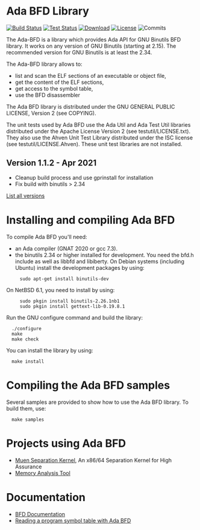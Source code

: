 
# Ada BFD Library

[![Build Status](https://img.shields.io/jenkins/s/http/jenkins.vacs.fr/Ada-BFD.svg)](https://jenkins.vacs.fr/job/Ada-BFD/)
[![Test Status](https://img.shields.io/jenkins/t/http/jenkins.vacs.fr/Ada-BFD.svg)](https://jenkins.vacs.fr/job/Ada-BFD/)
[![Download](https://img.shields.io/badge/download-1.1.1-brightgreen.svg)](http://download.vacs.fr/ada-bfd/ada-bfd-1.1.1.tar.gz)
[![License](https://img.shields.io/badge/license-GPL-blue.svg)](GPL)
![Commits](https://img.shields.io/github/commits-since/stcarrez/ada-bfd/1.1.0.svg)

The Ada-BFD is a library which provides Ada API for GNU Binutils BFD
library.  It works on any version of GNU Binutils (starting at 2.15).
The recommended version for GNU Binutils is at least the 2.34.

The Ada-BFD library allows to:

* list and scan the ELF sections of an executable or object file,
* get the content of the ELF sections,
* get access to the symbol table,
* use the BFD disassembler

The Ada BFD library is distributed under the GNU GENERAL PUBLIC LICENSE, Version 2
(see COPYING).

The unit tests used by Ada BFD use the Ada Util and Ada Test Util libraries distributed
under the Apache License Version 2 (see testutil/LICENSE.txt).  They also use the
Ahven Unit Test Library distributed under the ISC license (see testutil/LICENSE.Ahven).
These unit test libraries are not installed.

## Version 1.1.2 - Apr 2021

- Cleanup build process and use gprinstall for installation
- Fix build with binutils > 2.34

[List all versions](https://github.com/stcarrez/ada-bfd/blob/master/NEWS.md)

# Installing and compiling Ada BFD

To compile Ada BFD you'll need:

* an Ada compiler (GNAT 2020 or gcc 7.3).
* the binutils 2.34 or higher installed for development.
  You need the bfd.h include as well as libbfd and libiberty.
  On Debian systems (including Ubuntu) install the development packages
  by using:

```
     sudo apt-get install binutils-dev
```

On NetBSD 6.1, you need to install by using:

```
     sudo pkgin install binutils-2.26.1nb1
     sudo pkgin install gettext-lib-0.19.8.1
```


Run the GNU configure command and build the library:

```
  ./configure
  make
  make check
```


You can install the library by using:

```
  make install
```


# Compiling the Ada BFD samples

Several samples are provided to show how to use the Ada BFD library.
To build them, use:

```
  make samples
```

# Projects using Ada BFD

* [Muen Separation Kernel](https://muen.codelabs.ch/), An x86/64 Separation Kernel for High Assurance
* [Memory Analysis Tool](https://github.com/stcarrez/mat)

# Documentation

* [BFD Documentation](http://sourceware.org/binutils/docs/bfd/index.html)
* [Reading a program symbol table with Ada BFD](https://blog.vacs.fr/vacs/blogs/post.html?post=2012/11/03/Reading-a-program-symbol-table-with-Ada-Bfd)

